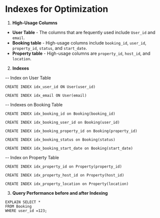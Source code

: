 # Indexes for Optimization

1. **High-Usage Columns**

- **User Table** - The columns that are fequently used include ```User_id``` and ```email```.
- **Booking table** - High-usage columns include ```booking_id```, ```user_id```, ```property_id```, ```status```, and ```start_date```.
- **Property table** - High-usage columns are ```property_id```, ```host_id```, and ```location```. 


2. **Indexes**


-- Index on User Table

```CREATE INDEX idx_user_id ON User(user_id)```

```CREATE INDEX idx_email ON User(email)```

-- Indexes on Booking Table

```CREATE INDEX idx_booking_id on Booking(booking_id)```

```CREATE INDEX idx_booking_user_id on Booking(user_id)```

```CREATE INDEX idx_booking_property_id on Booking(property_id)```

```CREATE INDEX idx_booking_status on Booking(status)```

```CREATE INDEX idx_booking_start_date on Booking(start_date)```

-- Index on Property Table

```CREATE INDEX idx_property_id on Property(property_id)```

```CREATE INDEX idx_property_host_id on Property(host_id)```

```CREATE INDEX idx_property_location on Property(location)```

3. **Query Performance before and after Indexing**
```
EXPLAIN SELECT *
FROM Booking
WHERE user_id =123;
```
